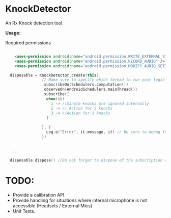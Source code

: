 # KnockDetector

An Rx Knock detection tool.

<b>Usage:</b>


Required permissions

```xml

    <uses-permission android:name="android.permission.WRITE_EXTERNAL_STORAGE" />
    <uses-permission android:name="android.permission.RECORD_AUDIO" />
    <uses-permission android:name="android.permission.MODIFY_AUDIO_SETTINGS" />

```

```kotlin
  disposable = KnockDetector.create(this)
                // Make sure to specify which thread to run your logic on, as this isn't internally restricted
                .subscribeOn(Schedulers.computation()) 
                .observeOn(AndroidSchedulers.mainThread())
                .subscribe({
                  when(it)
                    1 -> //Single knocks are ignored internally
                    2 -> // Action for 2 knocks
                    3 -> //Action for 3 knocks
                  }
                
                }, {
                  Log.e("Error", it.message, it) // Be sure to debug for missing permissions.
                })
                
                
  ....
  
  disposable.dispose() //Do not forget to dispose of the subscription when not needed, so resources can be release.

```

TODO:
====
- Provide a calibration API
- Provide handling for situations where internal microphone is not accessible (Headsets / External Mics)
- Unit Tests.
